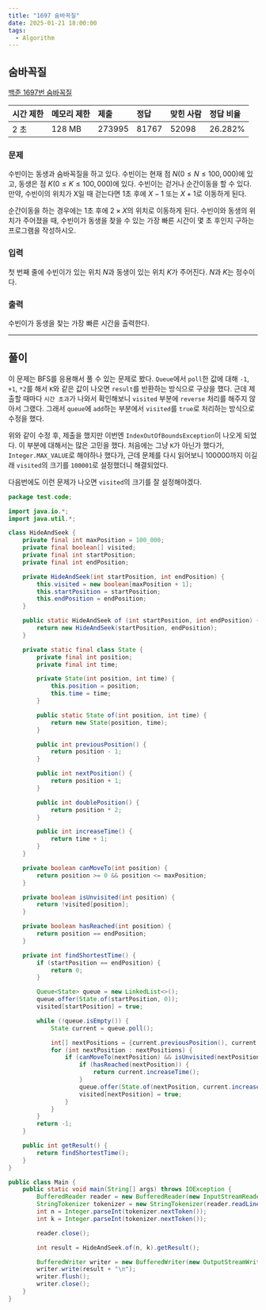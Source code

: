 ```yaml
---
title: "1697 숨바꼭질"
date: 2025-01-21 18:00:00
tags: 
  - Algorithm
---
```


## 숨바꼭질
[백준 1697번 숨바꼭질](https://www.acmicpc.net/problem/1697)

| 시간 제한 | 메모리 제한 | 제출     | 정답    | 맞힌 사람 | 정답 비율   |
|:------|:-------|:-------|:------|:------|:--------|
| 2 초   | 128 MB | 273995 | 81767 | 52098 | 26.282% |

### 문제

수빈이는 동생과 숨바꼭질을 하고 있다. 수빈이는 현재 점 $N(0 ≤ N ≤ 100,000)$에 있고, 
동생은 점 $K(0 ≤ K ≤ 100,000)$에 있다. 수빈이는 걷거나 순간이동을 할 수 있다. 
만약, 수빈이의 위치가 X일 때 걷는다면 1초 후에 $X-1$ 또는 $X+1$로 이동하게 된다. <br>

순간이동을 하는 경우에는 1초 후에 $2 \times X$의 위치로 이동하게 된다.
수빈이와 동생의 위치가 주어졌을 때, 수빈이가 동생을 찾을 수 있는 가장 빠른 시간이 몇 초 후인지 구하는 프로그램을 작성하시오.

### 입력

첫 번째 줄에 수빈이가 있는 위치 $N$과 동생이 있는 위치 $K$가 주어진다. $N$과 $K$는 정수이다.

### 출력

수빈이가 동생을 찾는 가장 빠른 시간을 출력한다.

---

## 풀이

이 문제는 BFS를 응용해서 풀 수 있는 문제로 봤다.
`Queue`에서 `poll`한 값에 대해 `-1`, `+1`, `*2`를 해서 `K`와 같은 값이 나오면 `result`를 반환하는 방식으로 구상을 했다.
근데 제출할 때마다 `시간 초과`가 나와서 확인해보니 `visited` 부분에 `reverse` 처리를 해주지 않아서 그랬다.
그래서 `queue`에 `add`하는 부분에서 `visited`를 `true`로 처리하는 방식으로 수정을 했다.

위와 같이 수정 후, 제출을 했지만 이번엔 `IndexOutOfBoundsException`이 나오게 되었다.
이 부분에 대해서는 많은 고민을 했다. 
처음에는 그냥 `K`가 아닌가 했다가, `Integer.MAX_VALUE`로 해야하나 했다가, 
근데 문제를 다시 읽어보니 $100000$까지 이길래 `visited`의 크기를 `100001`로 설정했더니 해결되었다.

다음번에도 이런 문제가 나오면 `visited`의 크기를 잘 설정해야겠다.

```java
package test.code;

import java.io.*;
import java.util.*;

class HideAndSeek {
    private final int maxPosition = 100_000;
    private final boolean[] visited;
    private final int startPosition;
    private final int endPosition;

    private HideAndSeek(int startPosition, int endPosition) {
        this.visited = new boolean[maxPosition + 1];
        this.startPosition = startPosition;
        this.endPosition = endPosition;
    }

    public static HideAndSeek of (int startPosition, int endPosition) {
        return new HideAndSeek(startPosition, endPosition);
    }

    private static final class State {
        private final int position;
        private final int time;

        private State(int position, int time) {
            this.position = position;
            this.time = time;
        }

        public static State of(int position, int time) {
            return new State(position, time);
        }

        public int previousPosition() {
            return position - 1;
        }

        public int nextPosition() {
            return position + 1;
        }

        public int doublePosition() {
            return position * 2;
        }

        public int increaseTime() {
            return time + 1;
        }
    }

    private boolean canMoveTo(int position) {
        return position >= 0 && position <= maxPosition;
    }

    private boolean isUnvisited(int position) {
        return !visited[position];
    }

    private boolean hasReached(int position) {
        return position == endPosition;
    }

    private int findShortestTime() {
        if (startPosition == endPosition) {
            return 0;
        }

        Queue<State> queue = new LinkedList<>();
        queue.offer(State.of(startPosition, 0));
        visited[startPosition] = true;

        while (!queue.isEmpty()) {
            State current = queue.poll();

            int[] nextPositions = {current.previousPosition(), current.nextPosition(), current.doublePosition()};
            for (int nextPosition : nextPositions) {
                if (canMoveTo(nextPosition) && isUnvisited(nextPosition)) {
                    if (hasReached(nextPosition)) {
                        return current.increaseTime();
                    }
                    queue.offer(State.of(nextPosition, current.increaseTime()));
                    visited[nextPosition] = true;
                }
            }
        }
        return -1;
    }

    public int getResult() {
        return findShortestTime();
    }
}

public class Main {
    public static void main(String[] args) throws IOException {
        BufferedReader reader = new BufferedReader(new InputStreamReader(System.in));
        StringTokenizer tokenizer = new StringTokenizer(reader.readLine());
        int n = Integer.parseInt(tokenizer.nextToken());
        int k = Integer.parseInt(tokenizer.nextToken());

        reader.close();

        int result = HideAndSeek.of(n, k).getResult();

        BufferedWriter writer = new BufferedWriter(new OutputStreamWriter(System.out));
        writer.write(result + "\n");
        writer.flush();
        writer.close();
    }
}
```